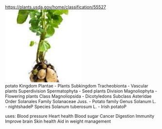 



https://plants.usda.gov/home/classification/55527
<img src='plants_media\Potato_plant_with_tubers.png' width='50%'><br>
potato
Kingdom       Plantae - Plants
Subkingdom    Tracheobionta - Vascular plants
Superdivision Spermatophyta - Seed plants
Division      Magnoliophyta - Flowering plants
Class         Magnoliopsida - Dicotyledons
Subclass      Asteridae
Order         Solanales
Family        Solanaceae Juss. - Potato family
Genus         Solanum L. - nightshadeP
Species       Solanum tuberosum L. - Irish potatoP

uses:
Blood pressure
Heart health
Blood sugar
Cancer
Digestion
Immunity
Improve brain
Skin health
Aid in weight management








